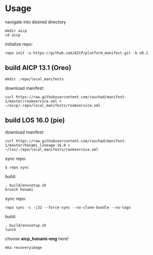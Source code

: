 Usage
=====
navigate into desired directory

    mkdir aicp
    cd aicp
initialize repo:

    repo init -u https://github.com/AICP/platform_manifest.git -b o8.1

build AICP 13.1 (Oreo)
---------------
    mkdir .repo/local_manifests
download manifest: 

    curl https://raw.githubusercontent.com/raschad/manifest-1/master/roomservice.xml > ~/aicp/.repo/local_manifests/roomservice.xml


build LOS 16.0 (pie)
---------------
download manifest: 

    curl https://raw.githubusercontent.com/raschad/manifest-1/master/honami_lineage-16.0 > ~/los/.repo/local_manifests/roomservice.xml

sync repo:

    $ repo sync

build:

    . build/envsetup.sh
    brunch honami


sync repo:

    repo sync -c -j32 --force-sync --no-clone-bundle --no-tags

build:

    . build/envsetup.sh
    lunch

choose **aicp_honami-eng** here!
    
    mka recoveryimage
